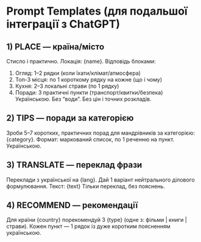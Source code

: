 # Prompt Templates (для подальшої інтеграції з ChatGPT)

## 1) PLACE — країна/місто
Стисло і практично. Локація: {name}.
Відповідь блоками:
1) Огляд: 1–2 рядки (коли їхати/клімат/атмосфера)
2) Топ-3 місця: по 1 короткому рядку на кожне (що і чому)
3) Кухня: 2–3 локальні страви (по 1 рядку)
4) Поради: 3 практичні пункти (транспорт/квитки/безпека)
Українською. Без “води”. Без цін і точних розкладів.

## 2) TIPS — поради за категорією
Зроби 5–7 коротких, практичних порад для мандрівників за категорією: {category}.
Формат: маркований список, по 1 реченню на пункт. Українською.

## 3) TRANSLATE — переклад фрази
Переклади з української на {lang}. Дай 1 варіант нейтрального ділового формулювання.
Текст: {text}
Тільки переклад, без пояснень.

## 4) RECOMMEND — рекомендації
Для країни {country} порекомендуй 3 {type} (одне з: фільми | книги | страви).
Кожен пункт — 1 рядок із дуже коротким поясненням українською.
